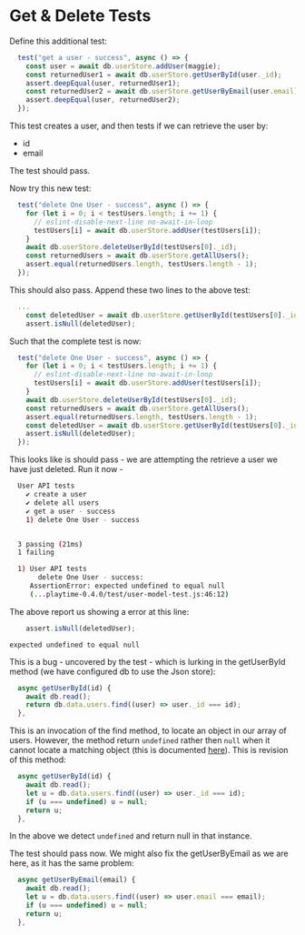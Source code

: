 # Get & Delete Tests	

Define this additional test:

~~~javascript
  test("get a user - success", async () => {
    const user = await db.userStore.addUser(maggie);
    const returnedUser1 = await db.userStore.getUserById(user._id);
    assert.deepEqual(user, returnedUser1);
    const returnedUser2 = await db.userStore.getUserByEmail(user.email);
    assert.deepEqual(user, returnedUser2);
  });
~~~

This test creates a user, and then tests if we can retrieve the user by:

- id
- email

The test should pass.

Now try this new test:

~~~javascript
  test("delete One User - success", async () => {
    for (let i = 0; i < testUsers.length; i += 1) {
      // eslint-disable-next-line no-await-in-loop
      testUsers[i] = await db.userStore.addUser(testUsers[i]);
    }
    await db.userStore.deleteUserById(testUsers[0]._id);
    const returnedUsers = await db.userStore.getAllUsers();
    assert.equal(returnedUsers.length, testUsers.length - 1);
  });
~~~

This should also pass. Append these two lines to the above test:

~~~javascript
  ...
    const deletedUser = await db.userStore.getUserById(testUsers[0]._id);
    assert.isNull(deletedUser);
~~~

Such that the complete test is now:

~~~javascript
  test("delete One User - success", async () => {
    for (let i = 0; i < testUsers.length; i += 1) {
      // eslint-disable-next-line no-await-in-loop
      testUsers[i] = await db.userStore.addUser(testUsers[i]);
    }
    await db.userStore.deleteUserById(testUsers[0]._id);
    const returnedUsers = await db.userStore.getAllUsers();
    assert.equal(returnedUsers.length, testUsers.length - 1);
    const deletedUser = await db.userStore.getUserById(testUsers[0]._id);
    assert.isNull(deletedUser);
  });
~~~

This looks like is should pass - we are attempting the retrieve a user we have just deleted. Run it now - 

~~~bash
  User API tests
    ✔ create a user
    ✔ delete all users
    ✔ get a user - success
    1) delete One User - success


  3 passing (21ms)
  1 failing

  1) User API tests
       delete One User - success:
     AssertionError: expected undefined to equal null
     (...playtime-0.4.0/test/user-model-test.js:46:12)

~~~

The above report us showing a error at this line:

~~~javascript
    assert.isNull(deletedUser);
~~~

`expected undefined to equal null`

This is a bug - uncovered by the test - which is lurking in the getUserById method (we have configured db to use the Json store):

~~~javascript
  async getUserById(id) {
    await db.read();
    return db.data.users.find((user) => user._id === id);
  },
~~~

This is an invocation of the find method, to locate an object in our array of users. However, the method return `undefined` rather then `null` when it cannot locate a matching object (this is documented [here](https://developer.mozilla.org/en-US/docs/Web/JavaScript/Reference/Global_Objects/Array/find)). This is revision of this method:

~~~javascript
  async getUserById(id) {
    await db.read();
    let u = db.data.users.find((user) => user._id === id);
    if (u === undefined) u = null;
    return u;
  },
~~~

In the above we detect `undefined` and return null in that instance.

The test should pass now. We might also fix the getUserByEmail as we are here, as it has the same problem:

~~~javascript
  async getUserByEmail(email) {
    await db.read();
    let u = db.data.users.find((user) => user.email === email);
    if (u === undefined) u = null;
    return u;
  },
~~~





